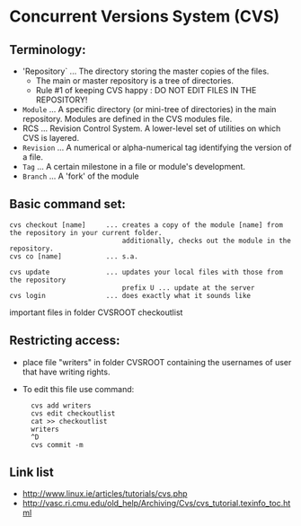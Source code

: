 Concurrent Versions System (CVS)
================================

## Terminology:

- 'Repository`  ... The directory storing the master copies of the files.
    - The main or master repository is a tree of directories.
    - Rule #1 of keeping CVS happy : DO NOT EDIT FILES IN THE REPOSITORY!
- `Module`      ... A specific directory (or mini-tree of directories) in the main repository.
                        Modules are defined in the CVS modules file. 
- RCS           ... Revision Control System. A lower-level set of utilities on which CVS is layered.
- `Revision`    ... A numerical or alpha-numerical tag identifying the version of a file.
- `Tag`         ... A certain milestone in a file or module's development.
- `Branch`      ... A 'fork' of the module


## Basic command set:

    cvs checkout [name]     ... creates a copy of the module [name] from the repository in your current folder.
                                additionally, checks out the module in the repository.
    cvs co [name]           ... s.a.

    cvs update              ... updates your local files with those from the repository
                                prefix U ... update at the server
    cvs login               ... does exactly what it sounds like

important files in folder CVSROOT
    checkoutlist


## Restricting access:

- place file "writers" in folder CVSROOT containing the usernames of user that have writing rights.
- To edit this file use command:

        cvs add writers
        cvs edit checkoutlist
        cat >> checkoutlist
        writers
        ^D
        cvs commit -m


## Link list
- http://www.linux.ie/articles/tutorials/cvs.php
- http://vasc.ri.cmu.edu/old_help/Archiving/Cvs/cvs_tutorial.texinfo_toc.html
